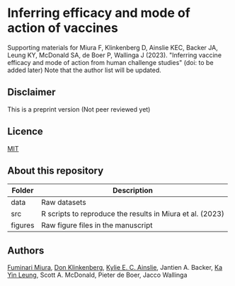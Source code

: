 # Inferring efficacy and mode of action of vaccines
Supporting materials for Miura F, Klinkenberg D, Ainslie KEC, Backer JA, Leung KY, McDonald SA, de Boer P, Wallinga J (2023). "Inferring vaccine efficacy and mode of action from human challenge studies" (doi: to be added later) Note that the author list will be updated.

## Disclaimer 
This is a preprint version (Not peer reviewed yet)

## Licence
[MIT](https://github.com/fmiura/VacMoA_2021/blob/main/LICENSE)

## About this repository
| Folder    | Description |
|-----------|------------------------------------------------------|
| data      | Raw datasets |
| src       | R scripts to reproduce the results in Miura et al. (2023) |
| figures   | Raw figure files in the manuscript |

## Authors
[Fuminari Miura](https://github.com/fmiura), 
[Don Klinkenberg](https://github.com/donkeyshot), 
[Kylie E. C. Ainslie](https://github.com/kylieainslie),
Jantien A. Backer,
[Ka Yin Leung](https://github.com/kayinleung), 
Scott A. McDonald, 
Pieter de Boer,
Jacco Wallinga
